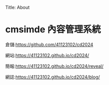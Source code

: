 Title: About

# cmsimde 內容管理系統

倉儲:<a href="https://github.com/41123102/cd2024">https://github.com/41123102/cd2024</a>

網站:<a href="https://41123102.github.io/cd2024/">https://41123102.github.io/cd2024/</a>

簡報:<a href="https://41123102.github.io/cd2024/reveal/ ">https://41123102.github.io/cd2024/reveal/ </a>

網誌:<a href="https://41123102.github.io/cd2024/blog/ ">https://41123102.github.io/cd2024/blog/ </a>





